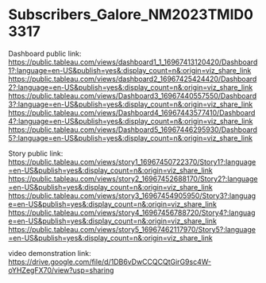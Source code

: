 # Subscribers_Galore_NM2023TMID03317

Dashboard public link:
  https://public.tableau.com/views/dashboard1_1_16967413120420/Dashboard1?:language=en-US&publish=yes&:display_count=n&:origin=viz_share_link
  https://public.tableau.com/views/dashboard2_16967425424420/Dashboard2?:language=en-US&publish=yes&:display_count=n&:origin=viz_share_link
  https://public.tableau.com/views/Dashboard3_16967440557550/Dashboard3?:language=en-US&publish=yes&:display_count=n&:origin=viz_share_link
  https://public.tableau.com/views/Dashboard4_16967443577410/Dashboard4?:language=en-US&publish=yes&:display_count=n&:origin=viz_share_link
  https://public.tableau.com/views/Dashboard5_16967446295930/Dashboard5?:language=en-US&publish=yes&:display_count=n&:origin=viz_share_link

Story public link:
  https://public.tableau.com/views/story1_16967450722370/Story1?:language=en-US&publish=yes&:display_count=n&:origin=viz_share_link
  https://public.tableau.com/views/story2_16967452688170/Story2?:language=en-US&publish=yes&:display_count=n&:origin=viz_share_link
  https://public.tableau.com/views/story3_16967454905950/Story3?:language=en-US&publish=yes&:display_count=n&:origin=viz_share_link
  https://public.tableau.com/views/story4_16967456788720/Story4?:language=en-US&publish=yes&:display_count=n&:origin=viz_share_link
  https://public.tableau.com/views/story5_16967462117970/Story5?:language=en-US&publish=yes&:display_count=n&:origin=viz_share_link

  video demonstration link: https://drive.google.com/file/d/1DB6vDwCCQCQtGirG9sc4W-oYHZegFX70/view?usp=sharing
